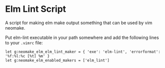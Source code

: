 # Elm Lint Script

A script for making elm make output something that can be used by vim neomake.

Put elm-lint executable in your path somewhere and add the following lines to
your `.vimrc` file:

```vim
let g:neomake_elm_elm_lint_maker = { 'exe': 'elm-lint', 'errorformat': '%f:%l:%c [%t] %m' }
let g:neomake_elm_enabled_makers = ['elm_lint']
```
